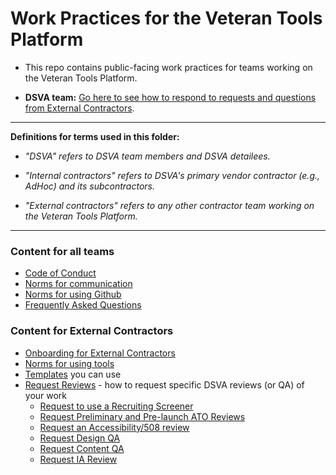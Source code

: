 # Work Practices for the Veteran Tools Platform

* This repo contains public-facing work practices for teams working on the Veteran Tools Platform.

* **DSVA team:** [Go here to see how to respond to requests and questions from External Contractors](https://github.com/department-of-veterans-affairs/vets.gov-team/tree/master/Work%20Practices/Manage-External-Teams).

<hr>

**Definitions for terms used in this folder:**

* *"DSVA" refers to DSVA team members and DSVA detailees.*

* *"Internal contractors" refers to DSVA's primary vendor contractor (e.g., AdHoc) and its subcontractors.*

* *"External contractors" refers to any other contractor team working on the Veteran Tools Platform.*

<hr>

### Content for all teams
* [Code of Conduct](code-of-conduct.md)
* [Norms for communication](Norms/norms-communication.md)
* [Norms for using Github](Norms/Github/README.md)
* [Frequently Asked Questions](faqs.md)

### Content for External Contractors
* [Onboarding for External Contractors](Onboarding-External-Contractors)
* [Norms for using tools](Norms/norms-tools.md)
* [Templates](Templates) you can use
* [Request Reviews](Reviews-External-Contractors) - how to request specific DSVA reviews (or QA) of your work
  * [Request to use a Recruiting Screener](Reviews-External-Contractors/request-recruiting-screener.md)
  * [Request Preliminary and Pre-launch ATO Reviews](Reviews-External-Contractors/request-ato-reviews.md)
  * [Request an Accessibility/508 review](Reviews-External-Contractors/request-508-review.md)
  * [Request Design QA](Reviews-External-Contractors/request-design-qa.md)
  * [Request Content QA](Reviews-External-Contractors/request-content-qa.md)
  * [Request IA Review](Reviews-External-Contractors/request-ia-review.md)
